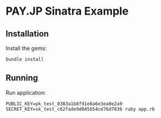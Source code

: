 # PAY.JP Sinatra Example

## Installation
Install the gems:
```
bundle install
```

## Running
Run application:
```
PUBLIC_KEY=pk_test_0383a1b8f91e8a6e3ea0e2a9 SECRET_KEY=sk_test_c62fade9d045b54cd76d7036 ruby app.rb
```

